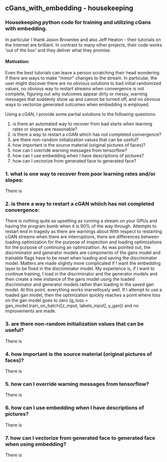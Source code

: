 ## cGans_with_embedding - housekeeping
### Housekeeping python code for training and utilizing cGans with embedding.  
In particular I thank Jason Brownlee and also Jeff Heaton - their tutorials on the Internet are brilliant.  In contrast to many other projects, their code works 'out of the box' and they deliver what they promise.  

#### Motivation:
Even the best tutorials can leave a person scratching their head wondering if there are ways to make "minor" changes to the stream.  In particular, the user might discover there are no obvious solutions to bad initial randomized values, no obvious way to restart streams when convergence is not complete, figuring out why outcomes appear dirty or messy, warning messages that suddenly show up and cannot be turned off, and no obvious ways to vectorize generated outcomes when embedding is employed.   

 Using a cGAN, I provide some partial solutions to the following questions:

  1.  is there an automated way to recover from bad starts when learning rates or slopes are reasonable?
  2.  is there a way to restart a cGAN which has not completed convergence?
  3.  are there non-random initialization values that can be useful?
  4.  how important is the source material (original pictures of faces)?
  5.  how can I override warning messages from tensorflow?
  6.  how can I use embedding when I have descriptions of pictures?
  7.  how can I vectorize from generated face to generated face?

### 1.  what is one way to recover from poor learning rates and/or slopes:
There is 
 
### 2.  is there a way to restart a cGAN whiich has not completed convergence:
There is nothing quite as upsetting as running a stream on your GPUs and having the program bomb when it is 90% of the way through.  Attempts to restart end in tragedy as there are warnings about 
With respect to restarting cGAN streams when there are interruptions, there are differences between loading optimization for the purpose of inspection and loading optimizations for the purpose of continuing an optimizattion.  As was pointed out, the discriminator and generator models are components of the gans model and trainable flags have to be reset when loading and saving the discriminator model.  Matters are made slightly more complicated if I want the embedding layer to be fixed in the discriminator model.  My experience is, if I want to continue training, I load in the discriminator and the generator models and then create a new instance of the gans model using the loaded discriminator and generator models rather than loading in the saved gan model.  At this point, everything works marvellously well.  If I attempt to use a loaded gan model, then the optimization quickly reaches a point where loss on the gan model goes to zero (g_loss = gan_model.train_on_batch([z_input, labels_input], y_gan)) and no improvements are made.    

### 3.  are there non-random initialization values that can be useful?
There is 
 
### 4.  how important is the source material (original pictures of faces)?
There is
 
### 5.  how can I override warning messages from tensorflow?
There is
 
### 6.  how can I use embedding when I have descriptions of pictures?
There is
 
### 7.  how can I vectorize from generated face to generated face when using embedding?
There is 
 
